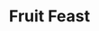 ---
title: "Fruit Feast"
draft: false
slug: "fruit-feast"
weight: "3"
thumbnail: "thumbnail_fruit-feast.jpg"
mainpage: true
related: true

block_project: {
	description: "(description coming soon)",
	bgcolor: "#fff",
	work: [ 
		{class: "gallery-col-12", path: "illustration_fruit-feast-01.jpg"},
		{class: "gallery-col-12", path: "illustration_fruit-feast-02.png"},
		{class: "gallery-col-12", path: "illustration_fruit-feast-03.png"},
	]
}

---